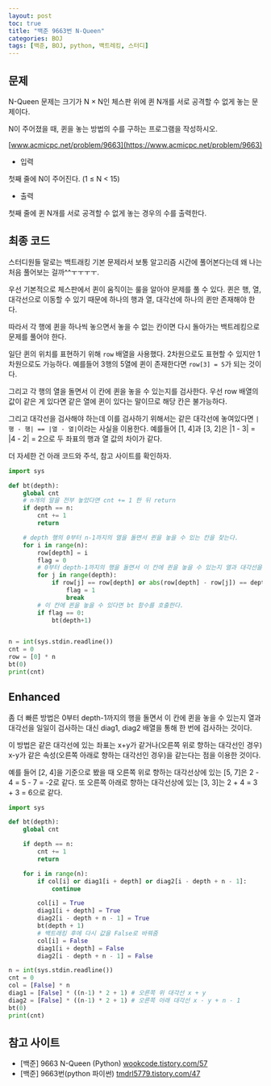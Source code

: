 ```yaml
---
layout: post
toc: true
title: "백준 9663번 N-Queen"
categories: BOJ
tags: [백준, BOJ, python, 백트레킹, 스터디]
---
```


## 문제
N-Queen 문제는 크기가 N × N인 체스판 위에 퀸 N개를 서로 공격할 수 없게 놓는 문제이다.

N이 주어졌을 때, 퀸을 놓는 방법의 수를 구하는 프로그램을 작성하시오.

[www.acmicpc.net/problem/9663](https://www.acmicpc.net/problem/9663)

* 입력

첫째 줄에 N이 주어진다. (1 ≤ N < 15)

* 출력

첫째 줄에 퀸 N개를 서로 공격할 수 없게 놓는 경우의 수를 출력한다.


## 최종 코드

스터디원들 말로는 백트래킹 기본 문제라서 보통 알고리즘 시간에 풀어본다는데 왜 나는 처음 풀어보는 걸까^^ㅜㅜㅜㅜ.

우선 기본적으로 체스판에서 퀸이 움직이는 룰을 알아야 문제를 풀 수 있다. 퀸은 행, 열, 대각선으로 이동할 수 있기 때문에 하나의 행과 열, 대각선에 하나의 퀸만 존재해야 한다.

따라서 각 행에 퀸을 하나씩 놓으면서 놓을 수 없는 칸이면 다시 돌아가는 백트레킹으로 문제를 풀어야 한다.

일단 퀸의 위치를 표현하기 위해 `row` 배열을 사용했다. 2차원으로도 표현할 수 있지만 1차원으로도 가능하다. 예를들어 3행의 5열에 퀸이 존재한다면 `row[3] = 5`가 되는 것이다.

그리고 각 행의 열을 돌면서 이 칸에 퀸을 놓을 수 있는지를 검사한다. 우선 row 배열의 값이 같은 게 있다면 같은 열에 퀸이 있다는 말이므로 해당 칸은 불가능하다.

그리고 대각선을 검사해야 하는데 이를 검사하기 위해서는 같은 대각선에 놓여있다면 `|행 - 행| == |열 - 열|`이라는 사실을 이용한다. 예를들어 [1, 4]과 [3, 2]은 |1 - 3| = |4 - 2| = 2으로 두 좌표의 행과 열 값의 차이가 같다.

더 자세한 건 아래 코드와 주석, 참고 사이트를 확인하자.

```python
import sys

def bt(depth):
    global cnt
    # n개의 말을 전부 놓았다면 cnt += 1 한 뒤 return
    if depth == n:
        cnt += 1
        return

    # depth 행의 0부터 n-1까지의 열을 돌면서 퀸을 놓을 수 있는 칸을 찾는다.
    for i in range(n):
        row[depth] = i
        flag = 0
        # 0부터 depth-1까지의 행을 돌면서 이 칸에 퀸을 놓을 수 있는지 열과 대각선을 검사한다.
        for j in range(depth):
            if row[j] == row[depth] or abs(row[depth] - row[j]) == depth - j:
                flag = 1
                break
        # 이 칸에 퀸을 놓을 수 있다면 bt 함수를 호출한다.
        if flag == 0:
            bt(depth+1)


n = int(sys.stdin.readline())
cnt = 0
row = [0] * n
bt(0)
print(cnt)
```

## Enhanced

좀 더 빠른 방법은 0부터 depth-1까지의 행을 돌면서 이 칸에 퀸을 놓을 수 있는지 열과 대각선을 일일이 검사하는 대신 diag1, diag2 배열을 통해 한 번에 검사하는 것이다.

이 방법은 같은 대각선에 있는 좌표는 x+y가 같거나(오른쪽 위로 향하는 대각선인 경우) x-y가 같은 속성(오른쪽 아래로 향하는 대각선인 경우)을 같는다는 점을 이용한 것이다.

예를 들어 [2, 4]을 기준으로 봤을 때 오른쪽 위로 향하는 대각선상에 있는 [5, 7]은 2 - 4 = 5 - 7 = -2로 같다. 또 오른쪽 아래로 향하는 대각선상에 있는 [3, 3]는 2 + 4 = 3 + 3 = 6으로 같다.

```python
import sys

def bt(depth):
    global cnt

    if depth == n:
        cnt += 1
        return

    for i in range(n):
        if col[i] or diag1[i + depth] or diag2[i - depth + n - 1]:
            continue

        col[i] = True
        diag1[i + depth] = True
        diag2[i - depth + n - 1] = True
        bt(depth + 1)
        # 백트래킹 후에 다시 값을 False로 바꿔줌
        col[i] = False
        diag1[i + depth] = False
        diag2[i - depth + n - 1] = False

n = int(sys.stdin.readline())
cnt = 0
col = [False] * n
diag1 = [False] * ((n-1) * 2 + 1) # 오른쪽 위 대각선 x + y
diag2 = [False] * ((n-1) * 2 + 1) # 오른쪽 아래 대각선 x - y + n - 1
bt(0)
print(cnt)
```

## 참고 사이트

- [백준] 9663 N-Queen (Python) [wookcode.tistory.com/57](https://wookcode.tistory.com/57)
- [백준] 9663번(python 파이썬) [tmdrl5779.tistory.com/47](https://tmdrl5779.tistory.com/47)
